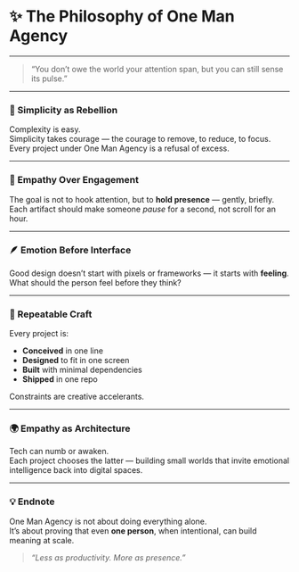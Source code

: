 # ✨ The Philosophy of One Man Agency

---

> “You don’t owe the world your attention span, but you can still sense its pulse.”

---

### 🌿 Simplicity as Rebellion
Complexity is easy.  
Simplicity takes courage — the courage to remove, to reduce, to focus.  
Every project under One Man Agency is a refusal of excess.

---

### 🧠 Empathy Over Engagement
The goal is not to hook attention, but to **hold presence** — gently, briefly.  
Each artifact should make someone *pause* for a second, not scroll for an hour.

---

### 🪶 Emotion Before Interface
Good design doesn’t start with pixels or frameworks — it starts with **feeling**.  
What should the person feel before they think?

---

### 🔄 Repeatable Craft
Every project is:
- **Conceived** in one line  
- **Designed** to fit in one screen  
- **Built** with minimal dependencies  
- **Shipped** in one repo

Constraints are creative accelerants.

---

### 🌍 Empathy as Architecture
Tech can numb or awaken.  
Each project chooses the latter — building small worlds that invite emotional intelligence back into digital spaces.

---

### 💡 Endnote
One Man Agency is not about doing everything alone.  
It’s about proving that even **one person**, when intentional, can build meaning at scale.

> *“Less as productivity. More as presence.”*
